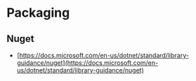 # Packaging

## Nuget
- [https://docs.microsoft.com/en-us/dotnet/standard/library-guidance/nuget](https://docs.microsoft.com/en-us/dotnet/standard/library-guidance/nuget)